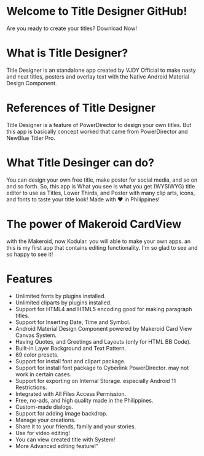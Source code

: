 # Welcome to Title Designer GitHub!
Are you ready to create your titles? Download Now!

# What is Title Designer?
Title Designer is an standalone app created by VJDY Official to
make nasty and neat titles, posters and overlay text with the Native
Android Material Design Component.

# References of Title Designer
Title Designer is a feature of PowerDirector to design your own titles.
But this app is basically concept worked that came from PowerDirector
and NewBlue Titler Pro. 

# What Title Desinger can do?
You can design your own free title, make poster for social media,
and so on and so forth. So, this app is What you see is what you get
(WYSIWYG) title editor to use as Titles, Lower Thirds, and Poster with
many clip arts, icons, and fonts to taste your title look! Made with ❤
in Philippines!

# The power of Makeroid CardView
with the Makeroid, now Kodular. you will able to make your own apps.
an this is my first app that contains editing functionality.
I'm so glad to see and so happy to see it!

# Features
- Unlimited fonts by plugins installed.
- Unlimited cliparts by plugins installed.
- Support for HTML4 and HTML5 encoding good for making paragraph titles.
- Support for Inserting Date, Time and Symbol.
- Android Material Design Component powered by Makeroid Card View Canvas System.
- Having Quotes, and Greetings and Layouts (only for HTML BB Code).
- Built-in Layer Background and Text Pattern.
- 69 color presets.
- Support for install font and clipart package.
- Support for install font package to Cyberlink PowerDirector. may not work in certain cases.
- Support for exporting on Internal Storage. especially Android 11 Restrictions.
- Integrated with All Files Access Permission.
- Free, no-ads, and high quality made in the Philippines.
- Custom-made dialogs.
- Support for adding image backdrop.
- Manage your creations.
- Share it to your friends, family and your stories.
- Use for video editing!
- You can view created title with System!
- More Advanced editing feature!"
